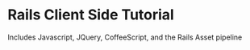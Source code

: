 # Rails Client Side Tutorial

 Includes Javascript, JQuery, CoffeeScript, and the Rails Asset pipeline
